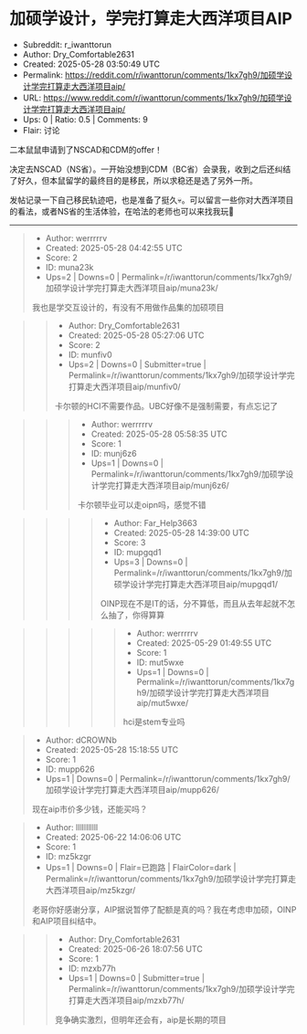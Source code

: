 # 加硕学设计，学完打算走大西洋项目AIP

- Subreddit: r_iwanttorun
- Author: Dry_Comfortable2631
- Created: 2025-05-28 03:50:49 UTC
- Permalink: https://reddit.com/r/iwanttorun/comments/1kx7gh9/加硕学设计学完打算走大西洋项目aip/
- URL: https://www.reddit.com/r/iwanttorun/comments/1kx7gh9/加硕学设计学完打算走大西洋项目aip/
- Ups: 0 | Ratio: 0.5 | Comments: 9
- Flair: 讨论


二本鼠鼠申请到了NSCAD和CDM的offer！

决定去NSCAD（NS省）。一开始没想到CDM（BC省）会录我，收到之后还纠结了好久，但本鼠留学的最终目的是移民，所以求稳还是选了另外一所。

发帖记录一下自己移民轨迹吧，也是准备了挺久💀。可以留言一些你对大西洋项目的看法，或者NS省的生活体验，在哈法的老师也可以来找我玩🫶


---

> - Author: werrrrrv
> - Created: 2025-05-28 04:42:55 UTC
> - Score: 2
> - ID: muna23k
> - Ups=2 | Downs=0 | Permalink=/r/iwanttorun/comments/1kx7gh9/加硕学设计学完打算走大西洋项目aip/muna23k/
>
> 我也是学交互设计的，有没有不用做作品集的加硕项目

>> - Author: Dry_Comfortable2631
>> - Created: 2025-05-28 05:27:06 UTC
>> - Score: 2
>> - ID: munfiv0
>> - Ups=2 | Downs=0 | Submitter=true | Permalink=/r/iwanttorun/comments/1kx7gh9/加硕学设计学完打算走大西洋项目aip/munfiv0/
>>
>> 卡尔顿的HCI不需要作品。UBC好像不是强制需要，有点忘记了

>>> - Author: werrrrrv
>>> - Created: 2025-05-28 05:58:35 UTC
>>> - Score: 1
>>> - ID: munj6z6
>>> - Ups=1 | Downs=0 | Permalink=/r/iwanttorun/comments/1kx7gh9/加硕学设计学完打算走大西洋项目aip/munj6z6/
>>>
>>> 卡尔顿毕业可以走oipn吗，感觉不错

>>>> - Author: Far_Help3663
>>>> - Created: 2025-05-28 14:39:00 UTC
>>>> - Score: 3
>>>> - ID: mupgqd1
>>>> - Ups=3 | Downs=0 | Permalink=/r/iwanttorun/comments/1kx7gh9/加硕学设计学完打算走大西洋项目aip/mupgqd1/
>>>>
>>>> OINP现在不是IT的话，分不算低，而且从去年起就不怎么抽了，你得算算

>>>>> - Author: werrrrrv
>>>>> - Created: 2025-05-29 01:49:55 UTC
>>>>> - Score: 1
>>>>> - ID: mut5wxe
>>>>> - Ups=1 | Downs=0 | Permalink=/r/iwanttorun/comments/1kx7gh9/加硕学设计学完打算走大西洋项目aip/mut5wxe/
>>>>>
>>>>> hci是stem专业吗

> - Author: dCROWNb
> - Created: 2025-05-28 15:18:55 UTC
> - Score: 1
> - ID: mupp626
> - Ups=1 | Downs=0 | Permalink=/r/iwanttorun/comments/1kx7gh9/加硕学设计学完打算走大西洋项目aip/mupp626/
>
> 现在aip市价多少钱，还能买吗？

> - Author: lIlIlIlllll
> - Created: 2025-06-22 14:06:06 UTC
> - Score: 1
> - ID: mz5kzgr
> - Ups=1 | Downs=0 | Flair=已跑路 | FlairColor=dark | Permalink=/r/iwanttorun/comments/1kx7gh9/加硕学设计学完打算走大西洋项目aip/mz5kzgr/
>
> 老哥你好感谢分享，AIP据说暂停了配额是真的吗？我在考虑申加硕，OINP和AIP项目纠结中。

>> - Author: Dry_Comfortable2631
>> - Created: 2025-06-26 18:07:56 UTC
>> - Score: 1
>> - ID: mzxb77h
>> - Ups=1 | Downs=0 | Submitter=true | Permalink=/r/iwanttorun/comments/1kx7gh9/加硕学设计学完打算走大西洋项目aip/mzxb77h/
>>
>> 竞争确实激烈，但明年还会有，aip是长期的项目
